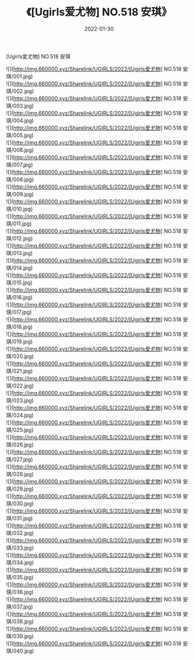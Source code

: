 ﻿---
layout: post
title:  《[Ugirls爱尤物] NO.518 安琪》
date:   2022-01-30
img: http://img.660000.xyz/Sharelink/UGIRLS/2022/[Ugirls爱尤物] NO.518 安琪/000.jpg
categories: [美女, 清纯, 唯美]
---

[Ugirls爱尤物] NO.518 安琪

 ![](http://img.660000.xyz/Sharelink/UGIRLS/2022/[Ugirls爱尤物] NO.518 安琪/001.jpg) <br>![](http://img.660000.xyz/Sharelink/UGIRLS/2022/[Ugirls爱尤物] NO.518 安琪/002.jpg) <br>![](http://img.660000.xyz/Sharelink/UGIRLS/2022/[Ugirls爱尤物] NO.518 安琪/003.jpg) <br>![](http://img.660000.xyz/Sharelink/UGIRLS/2022/[Ugirls爱尤物] NO.518 安琪/004.jpg) <br>![](http://img.660000.xyz/Sharelink/UGIRLS/2022/[Ugirls爱尤物] NO.518 安琪/005.jpg) <br>![](http://img.660000.xyz/Sharelink/UGIRLS/2022/[Ugirls爱尤物] NO.518 安琪/006.jpg) <br>![](http://img.660000.xyz/Sharelink/UGIRLS/2022/[Ugirls爱尤物] NO.518 安琪/007.jpg) <br>![](http://img.660000.xyz/Sharelink/UGIRLS/2022/[Ugirls爱尤物] NO.518 安琪/008.jpg) <br>![](http://img.660000.xyz/Sharelink/UGIRLS/2022/[Ugirls爱尤物] NO.518 安琪/009.jpg) <br>![](http://img.660000.xyz/Sharelink/UGIRLS/2022/[Ugirls爱尤物] NO.518 安琪/010.jpg) <br>![](http://img.660000.xyz/Sharelink/UGIRLS/2022/[Ugirls爱尤物] NO.518 安琪/011.jpg) <br>![](http://img.660000.xyz/Sharelink/UGIRLS/2022/[Ugirls爱尤物] NO.518 安琪/012.jpg) <br>![](http://img.660000.xyz/Sharelink/UGIRLS/2022/[Ugirls爱尤物] NO.518 安琪/013.jpg) <br>![](http://img.660000.xyz/Sharelink/UGIRLS/2022/[Ugirls爱尤物] NO.518 安琪/014.jpg) <br>![](http://img.660000.xyz/Sharelink/UGIRLS/2022/[Ugirls爱尤物] NO.518 安琪/015.jpg) <br>![](http://img.660000.xyz/Sharelink/UGIRLS/2022/[Ugirls爱尤物] NO.518 安琪/016.jpg) <br>![](http://img.660000.xyz/Sharelink/UGIRLS/2022/[Ugirls爱尤物] NO.518 安琪/017.jpg) <br>![](http://img.660000.xyz/Sharelink/UGIRLS/2022/[Ugirls爱尤物] NO.518 安琪/018.jpg) <br>![](http://img.660000.xyz/Sharelink/UGIRLS/2022/[Ugirls爱尤物] NO.518 安琪/019.jpg) <br>![](http://img.660000.xyz/Sharelink/UGIRLS/2022/[Ugirls爱尤物] NO.518 安琪/020.jpg) <br>![](http://img.660000.xyz/Sharelink/UGIRLS/2022/[Ugirls爱尤物] NO.518 安琪/021.jpg) <br>![](http://img.660000.xyz/Sharelink/UGIRLS/2022/[Ugirls爱尤物] NO.518 安琪/022.jpg) <br>![](http://img.660000.xyz/Sharelink/UGIRLS/2022/[Ugirls爱尤物] NO.518 安琪/023.jpg) <br>![](http://img.660000.xyz/Sharelink/UGIRLS/2022/[Ugirls爱尤物] NO.518 安琪/024.jpg) <br>![](http://img.660000.xyz/Sharelink/UGIRLS/2022/[Ugirls爱尤物] NO.518 安琪/025.jpg) <br>![](http://img.660000.xyz/Sharelink/UGIRLS/2022/[Ugirls爱尤物] NO.518 安琪/026.jpg) <br>![](http://img.660000.xyz/Sharelink/UGIRLS/2022/[Ugirls爱尤物] NO.518 安琪/027.jpg) <br>![](http://img.660000.xyz/Sharelink/UGIRLS/2022/[Ugirls爱尤物] NO.518 安琪/028.jpg) <br>![](http://img.660000.xyz/Sharelink/UGIRLS/2022/[Ugirls爱尤物] NO.518 安琪/029.jpg) <br>![](http://img.660000.xyz/Sharelink/UGIRLS/2022/[Ugirls爱尤物] NO.518 安琪/030.jpg) <br>![](http://img.660000.xyz/Sharelink/UGIRLS/2022/[Ugirls爱尤物] NO.518 安琪/031.jpg) <br>![](http://img.660000.xyz/Sharelink/UGIRLS/2022/[Ugirls爱尤物] NO.518 安琪/032.jpg) <br>![](http://img.660000.xyz/Sharelink/UGIRLS/2022/[Ugirls爱尤物] NO.518 安琪/033.jpg) <br>![](http://img.660000.xyz/Sharelink/UGIRLS/2022/[Ugirls爱尤物] NO.518 安琪/034.jpg) <br>![](http://img.660000.xyz/Sharelink/UGIRLS/2022/[Ugirls爱尤物] NO.518 安琪/035.jpg) <br>![](http://img.660000.xyz/Sharelink/UGIRLS/2022/[Ugirls爱尤物] NO.518 安琪/036.jpg) <br>![](http://img.660000.xyz/Sharelink/UGIRLS/2022/[Ugirls爱尤物] NO.518 安琪/037.jpg) <br>![](http://img.660000.xyz/Sharelink/UGIRLS/2022/[Ugirls爱尤物] NO.518 安琪/038.jpg) <br>![](http://img.660000.xyz/Sharelink/UGIRLS/2022/[Ugirls爱尤物] NO.518 安琪/039.jpg) <br>![](http://img.660000.xyz/Sharelink/UGIRLS/2022/[Ugirls爱尤物] NO.518 安琪/040.jpg) <br>